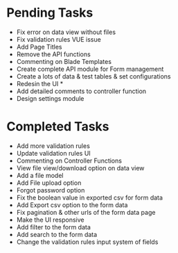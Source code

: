# Pending Tasks
- Fix error on data view without files
- Fix validation rules VUE issue
- Add Page Titles
- Remove the API functions
- Commenting on Blade Templates
- Create complete API module for Form management
- Create a lots of data & test tables & set configurations
- Redesin the UI *
- Add detailed comments to controller function
- Design settings module

# Completed Tasks
- Add more validation rules
- Update validation rules UI
- Commenting on Controller Functions
- View file view/download option on data view
- Add a file model
- Add File upload option
- Forgot password option
- Fix the boolean value in exported csv for form data
- Add Export csv option to the form data
- Fix pagination & other urls of the form data page
- Make the UI responsive
- Add filter to the form data
- Add search to the form data
- Change the validation rules input system of fields